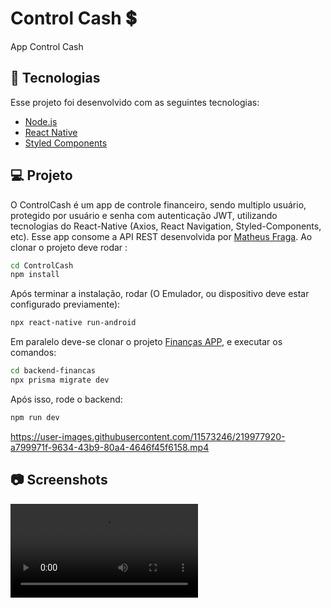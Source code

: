 # Control Cash 💲

App Control Cash

## 🚀 Tecnologias

Esse projeto foi desenvolvido com as seguintes tecnologias:

- [Node.js](https://nodejs.org/en/)
- [React Native](https://facebook.github.io/react-native/)
- [Styled Components](https://www.styled-components.com/)

## 💻 Projeto

O ControlCash é um app de controle financeiro, sendo multiplo usuário, protegido por usuário e senha com autenticação JWT, utilizando tecnologias do React-Native (Axios, React Navigation, Styled-Components, etc).
Esse app consome a API REST desenvolvida por [Matheus Fraga](https://github.com/devfraga/backend-financas). 
Ao clonar o projeto deve rodar :
```sh
cd ControlCash
npm install
```
Após terminar a instalação, rodar (O Emulador, ou dispositivo deve estar configurado previamente):
```sh
npx react-native run-android
```
Em paralelo deve-se clonar o projeto [Finanças APP](https://github.com/devfraga/backend-financas), e executar os comandos:
```sh
cd backend-financas
npx prisma migrate dev
```
Após isso, rode o backend:
```sh
npm run dev
```

https://user-images.githubusercontent.com/11573246/219977920-a799971f-9634-43b9-80a4-4646f45f6158.mp4



## 📷 Screenshots  
<div style="flex-direction: row;">
<video controls autoplay>
  <source src="https://user-images.githubusercontent.com/11573246/219977920-a799971f-9634-43b9-80a4-4646f45f6158.mp4" type="video/mp4">
  Your browser does not support the video tag.
</video>
</div>
